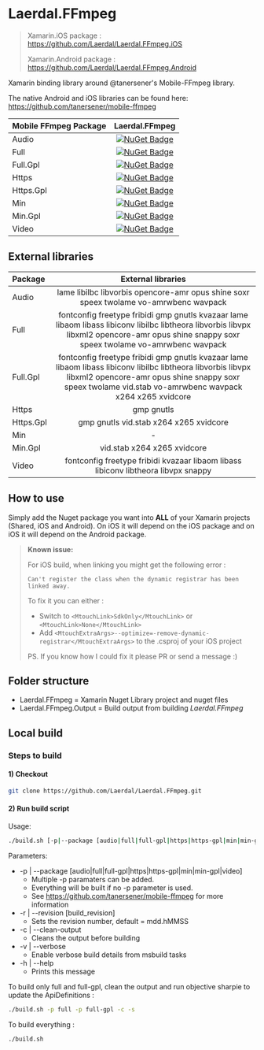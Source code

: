 # Laerdal.FFmpeg

> Xamarin.iOS package : <https://github.com/Laerdal/Laerdal.FFmpeg.iOS>
>
> Xamarin.Android package : <https://github.com/Laerdal/Laerdal.FFmpeg.Android>

Xamarin binding library around @tanersener's Mobile-FFmpeg library.

The native Android and iOS libraries can be found here: <https://github.com/tanersener/mobile-ffmpeg>

| Mobile FFmpeg Package | Laerdal.FFmpeg |
|     :----    |     :----:    |
| Audio | [![NuGet Badge](https://buildstats.info/nuget/Laerdal.FFmpeg.Audio)](https://www.nuget.org/packages/Laerdal.FFmpeg.Audio/) |
| Full | [![NuGet Badge](https://buildstats.info/nuget/Laerdal.FFmpeg.Full)](https://www.nuget.org/packages/Laerdal.FFmpeg.Full/) |
| Full.Gpl | [![NuGet Badge](https://buildstats.info/nuget/Laerdal.FFmpeg.Full.Gpl)](https://www.nuget.org/packages/Laerdal.FFmpeg.Full.Gpl/) |
| Https | [![NuGet Badge](https://buildstats.info/nuget/Laerdal.FFmpeg.Https)](https://www.nuget.org/packages/Laerdal.FFmpeg.Https/) |
| Https.Gpl | [![NuGet Badge](https://buildstats.info/nuget/Laerdal.FFmpeg.Https.Gpl)](https://www.nuget.org/packages/Laerdal.FFmpeg.Https.Gpl/) |
| Min | [![NuGet Badge](https://buildstats.info/nuget/Laerdal.FFmpeg.Min)](https://www.nuget.org/packages/Laerdal.FFmpeg.Min/) |
| Min.Gpl | [![NuGet Badge](https://buildstats.info/nuget/Laerdal.FFmpeg.Min.Gpl)](https://www.nuget.org/packages/Laerdal.FFmpeg.Min.Gpl/) |
| Video | [![NuGet Badge](https://buildstats.info/nuget/Laerdal.FFmpeg.Video)](https://www.nuget.org/packages/Laerdal.FFmpeg.Video/) |

## External libraries

| Package | External libraries |
|     :----    | :----: |
| Audio | lame libilbc libvorbis opencore-amr opus shine soxr speex twolame vo-amrwbenc wavpack |
| Full | fontconfig freetype fribidi gmp gnutls kvazaar lame libaom libass libiconv libilbc libtheora libvorbis libvpx libxml2 opencore-amr opus shine snappy soxr speex twolame vo-amrwbenc wavpack |
| Full.Gpl | fontconfig freetype fribidi gmp gnutls kvazaar lame libaom libass libiconv libilbc libtheora libvorbis libvpx libxml2 opencore-amr opus shine snappy soxr speex twolame vid.stab vo-amrwbenc wavpack x264 x265 xvidcore |
| Https | gmp gnutls |
| Https.Gpl | gmp gnutls vid.stab x264 x265 xvidcore |
| Min | - |
| Min.Gpl | vid.stab x264 x265 xvidcore |
| Video | fontconfig freetype fribidi kvazaar libaom libass libiconv libtheora libvpx snappy |

## How to use

Simply add the Nuget package you want into **ALL** of your Xamarin projects (Shared, iOS and Android). On iOS it will depend on the iOS package and on iOS it will depend on the Android package.

> **Known issue:**
>
> For iOS build, when linking you might get the following error :
>
> `Can't register the class when the dynamic registrar has been linked away.`
>
> To fix it you can either :
>
> - Switch to `<MtouchLink>SdkOnly</MtouchLink>` or `<MtouchLink>None</MtouchLink>`
> - Add `<MtouchExtraArgs>--optimize=-remove-dynamic-registrar</MtouchExtraArgs>` to the .csproj of your iOS project
>
> PS. If you know how I could fix it please PR or send a message :)

## Folder structure

- Laerdal.FFmpeg = Xamarin Nuget Library project and nuget files
- Laerdal.FFmpeg.Output = Build output from building *Laerdal.FFmpeg*

## Local build

### Steps to build

#### 1) Checkout

```bash
git clone https://github.com/Laerdal/Laerdal.FFmpeg.git
```

#### 2) Run build script

Usage:

```bash
./build.sh [-p|--package [audio|full|full-gpl|https|https-gpl|min|min-gpl|video]] [-r|--revision build_revision] [-c|--clean-output] [-v|--verbose]
```

Parameters:

- -p | --package [audio|full|full-gpl|https|https-gpl|min|min-gpl|video]
  - Multiple -p paramaters can be added.
  - Everything will be built if no -p parameter is used.
  - See <https://github.com/tanersener/mobile-ffmpeg> for more information
- -r | --revision [build_revision]
  - Sets the revision number, default = mdd.hMMSS
- -c | --clean-output
  - Cleans the output before building
- -v | --verbose
  - Enable verbose build details from msbuild tasks
- -h | --help
  - Prints this message

To build only full and full-gpl, clean the output and run objective sharpie to update the ApiDefinitions :

```bash
./build.sh -p full -p full-gpl -c -s
```

To build everything :

```bash
./build.sh
```
